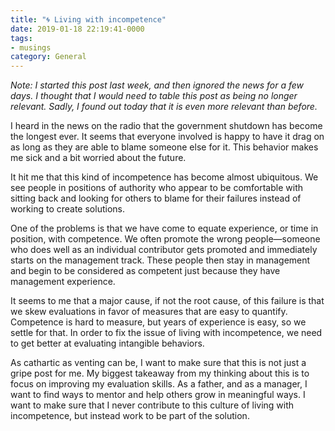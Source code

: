 ```yaml
---
title: "🌀 Living with incompetence"
date: 2019-01-18 22:19:41-0000
tags:
- musings
category: General
---
```


*Note: I started this post last week, and then ignored the news for a few days. I thought that I would need to table this post as being no longer relevant. Sadly, I found out today that it is even more relevant than before.*

I heard in the news on the radio that the government shutdown has become the longest ever. It seems that everyone involved is happy to have it drag on as long as they are able to blame someone else for it. This behavior makes me sick and a bit worried about the future.

It hit me that this kind of incompetence has become almost ubiquitous. We see people in positions of authority who appear to be comfortable with sitting back and looking for others to blame for their failures instead of working to create solutions.

One of the problems is that we have come to equate experience, or time in position, with competence. We often promote the wrong people—someone who does well as an individual contributor gets promoted and immediately starts on the management track. These people then stay in management and begin to be considered as competent just because they have management experience.

It seems to me that a major cause, if not the root cause, of this failure is that we skew evaluations in favor of measures that are easy to quantify. Competence is hard to measure, but years of experience is easy, so we settle for that. In order to fix the issue of living with incompetence, we need to get better at evaluating intangible behaviors.

As cathartic as venting can be, I want to make sure that this is not just a gripe post for me. My biggest takeaway from my thinking about this is to focus on improving my evaluation skills. As a father, and as a manager, I want to find ways to mentor and help others grow in meaningful ways. I want to make sure that I never contribute to this culture of living with incompetence, but instead work to be part of the solution.